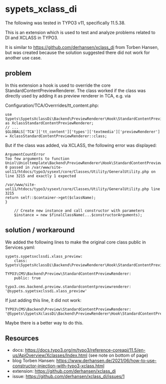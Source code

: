 # sypets_xclass_di

The following was tested in TYPO3 v11, specifically 11.5.38.

This is an extension which is used to test and analyze problems related
to DI and XCLASS in TYPO3.

It is similar to https://github.com/derhansen/xclass_di from Torben Hansen, but
was created because the solution suggested there did not work for another use case.

## problem

In this extension a hook is used to override the core StandardContentPreviewRenderer.
The class worked if the class was directly used by adding it as preview renderer
in TCA, e.g. via

Configuration/TCA/Overrrides/tt_content.php:

    use Sypets\SypetsXclassDi\Backend\PreviewRenderer\Hook\StandardContentPreviewRenderer as XclassStandardContentPreviewRenderer;
    // ...
    $GLOBALS['TCA']['tt_content']['types']['textmedia']['previewRenderer'] = XclassStandardContentPreviewRenderer::class;

But if the class was added, via XCLASS, the following error was displayed:

    ArgumentCountError
    Too few arguments to function Uniol\Unioltemplate\Backend\PreviewRenderer\Hook\StandardContentPreviewRenderer::__construct(), 0 passed in /var/www/site-uol11/htdocs/typo3/sysext/core/Classes/Utility/GeneralUtility.php on line 3215 and exactly 1 expected

    /var/www/site-uol11/htdocs/typo3/sysext/core/Classes/Utility/GeneralUtility.php line 3215
    return self::$container->get($className);
    }

        // Create new instance and call constructor with parameters
        $instance = new $finalClassName(...$constructorArguments);

## solution / workaround

We added the following lines to make the original core class public in Services.yaml:

    sypets.sypetsxclssdi.xlass_preview:
        class: Sypets\SypetsXclassDi\Backend\PreviewRenderer\Hook\StandardContentPreviewRenderer

    TYPO3\CMS\Backend\Preview\StandardContentPreviewRenderer:
        public: true

    typo3.cms.backend.preview.standardcontentpreviewrenderer: '@sypets.sypetsxclssdi.xlass_preview'


If just adding this line, it did not work:

    TYPO3\CMS\Backend\Preview\StandardContentPreviewRenderer: '@Sypets\SypetsXclassDi\Backend\PreviewRenderer\Hook\StandardContentPreviewRenderer'

Maybe there is a better way to do this.

## Resources

* docs: https://docs.typo3.org/m/typo3/reference-coreapi/11.5/en-us/ApiOverview/Xclasses/Index.html (see note on bottom of page)
* blog Torben Hansen: https://www.derhansen.de/2021/06/how-to-use-constructor-injection-with-typo3-xclass.html
* extension: https://github.com/derhansen/xclass_di
* issue: https://github.com/derhansen/xclass_di/issues/1
